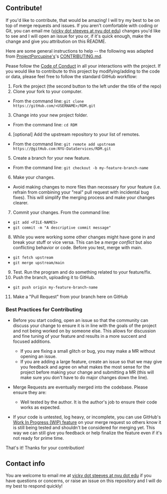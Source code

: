 ## Contribute!

If you'd like to contribute, that would be amazing! I will try my best to be on top of merge requests and issues. If you aren't comfortable with coding or Git, you can email me ([vicky dot steeves at nyu dot edu](mailto:vicky.steeves@nyu.edu)) changes you'd like to see and I will open an issue for you or, if it's quick enough, make the change and give you attribution on this README.

Here are some general instructions to help -- the following was adapted from [ProjectPorcupine's](https://github.com/TeamPorcupine/ProjectPorcupine)'s [CONTRIBUTING.md](https://github.com/TeamPorcupine/ProjectPorcupine/blob/main/CONTRIBUTING.md).

Pease follow the [Code of Conduct](CODE_OF_CONDUCT.md) in all your interactions with the project. If you would like to contribute to this project by modifying/adding to the code or data, please feel free to follow the standard GitHub workflow:

1. Fork the project (the second button to the left under the title of the repo)
2. Clone your fork to your computer.

 * From the command line: `git clone https://gitHub.com/<USERNAME>/RDM.git`

3. Change into your new project folder.

 * From the command line: `cd RDM`

4. [optional]  Add the upstream repository to your list of remotes.

 * From the command line: `git remote add upstream https://@gitHub.com:NYU-DataServices/RDM.git`

5. Create a branch for your new feature.

 * From the command line: `git checkout -b my-feature-branch-name`

6. Make your changes.

 * Avoid making changes to more files than necessary for your feature (i.e. refrain from combining your "real" pull request with incidental bug fixes). This will simplify the merging process and make your changes clearer.

7. Commit your changes. From the command line:

 * `git add <FILE-NAMES>`
 * `git commit -m "A descriptive commit message"`

8. While you were working some other changes might have gone in and break your stuff or vice versa. This can be a *merge conflict* but also conflicting behavior or code. Before you test, merge with main.

 * `git fetch upstream`
 * `git merge upstream/main`

9. Test. Run the program and do something related to your feature/fix.
10. Push the branch, uploading it to GitHub.

  * `git push origin my-feature-branch-name`

11. Make a "Pull Request" from your branch here on GitHub

### Best Practices for Contributing

* Before you start coding, open an issue so that the community can discuss your change to ensure it is in line with the goals of the project and not being worked on by someone else. This allows for discussion and fine tuning of your feature and results in a more succent and focused additions.

    * If you are fixing a small glitch or bug, you may make a MR without opening an issue.
    * If you are adding a large feature, create an issue so that we may give you feedback and agree on what makes the most sense for the project before making your change and submitting a MR (this will make sure you don't have to do major changes down the line).

* Merge Requests are eventually merged into the codebase. Please ensure they are:

    * Well tested by the author. It is the author's job to ensure their code works as expected.

* If your code is untested, log heavy, or incomplete, you can use GitHub's [Work In Progress (WIP) feature](https://docs.GitHub.com/ce/user/project/merge_requests/work_in_progress_merge_requests.html) on your merge request so others know it is still being tested and shouldn't be considered for merging yet. This way we can still give you feedback or help finalize the feature even if it's not ready for prime time.

That's it! Thanks for your contribution!

## Contact info

You are welcome to email me at [vicky dot steeves at nyu dot edu](mailto:vicky.steeves@nyu.edu) if you have questions or concerns, or raise an issue on this repository and I will do my best to respond quickly!
